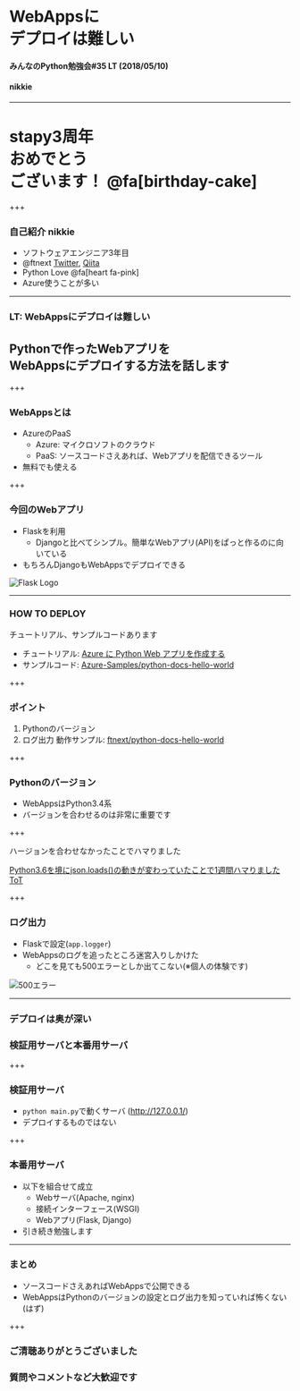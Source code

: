 # WebAppsに<br>デプロイは難しい
#### みんなのPython勉強会#35 LT (2018/05/10)
#### nikkie

---

# stapy3周年<br>おめでとう<br>ございます！ @fa[birthday-cake]

+++

### 自己紹介 nikkie

- ソフトウェアエンジニア3年目
- @ftnext [Twitter](https://twitter.com/ftnext), [Qiita](https://qiita.com/ftnext)
- Python Love @fa[heart fa-pink]
- Azure使うことが多い

---

### LT: WebAppsにデプロイは難しい

## Pythonで作ったWebアプリを<br>WebAppsにデプロイする方法を話します

+++

### WebAppsとは

- AzureのPaaS
  - Azure: マイクロソフトのクラウド
  - PaaS: ソースコードさえあれば、Webアプリを配信できるツール
- 無料でも使える

+++

### 今回のWebアプリ

- Flaskを利用
  - Djangoと比べてシンプル。簡単なWebアプリ(API)をぱっと作るのに向いている
- もちろんDjangoもWebAppsでデプロイできる

![Flask Logo](http://flask.pocoo.org/docs/0.12/_images/logo-full.png)

---

### HOW TO DEPLOY

チュートリアル、サンプルコードあります
- チュートリアル: [Azure に Python Web アプリを作成する](https://docs.microsoft.com/ja-jp/azure/app-service/app-service-web-get-started-python)
- サンプルコード: [Azure-Samples/python-docs-hello-world](https://github.com/Azure-Samples/python-docs-hello-world)

+++

### ポイント

1. Pythonのバージョン
1. ログ出力
動作サンプル: [ftnext/python-docs-hello-world](https://github.com/ftnext/python-docs-hello-world)

+++

### Pythonのバージョン

- WebAppsはPython3.4系
- バージョンを合わせるのは非常に重要です

+++

ハージョンを合わせなかったことでハマりました

[Python3.6を境にjson.loads()の動きが変わっていたことで1週間ハマりました ToT](https://qiita.com/ftnext/items/e2120cfa0fcecbd599c1)

+++

### ログ出力

- Flaskで設定(`app.logger`)
- WebAppsのログを追ったところ迷宮入りしかけた
  - どこを見ても500エラーとしか出てこない(※個人の体験です)

![500エラー](https://camo.qiitausercontent.com/575b8dfa1f54caf70921635e3aba0ad87d801a67/68747470733a2f2f71696974612d696d6167652d73746f72652e73332e616d617a6f6e6177732e636f6d2f302f38323133322f39343166326435342d386166622d356238322d393031612d6434383862343466313263372e706e67)

---

### デプロイは奥が深い

### 検証用サーバと本番用サーバ

+++

### 検証用サーバ

- `python main.py`で動くサーバ (http://127.0.0.1/)
- デプロイするものではない

+++

### 本番用サーバ

- 以下を組合せて成立
  - Webサーバ(Apache, nginx)
  - 接続インターフェース(WSGI)
  - Webアプリ(Flask, Django)
- 引き続き勉強します

---

### まとめ

- ソースコードさえあればWebAppsで公開できる
- WebAppsはPythonのバージョンの設定とログ出力を知っていれば怖くない(はず)

+++

### ご清聴ありがとうございました

### 質問やコメントなど大歓迎です

